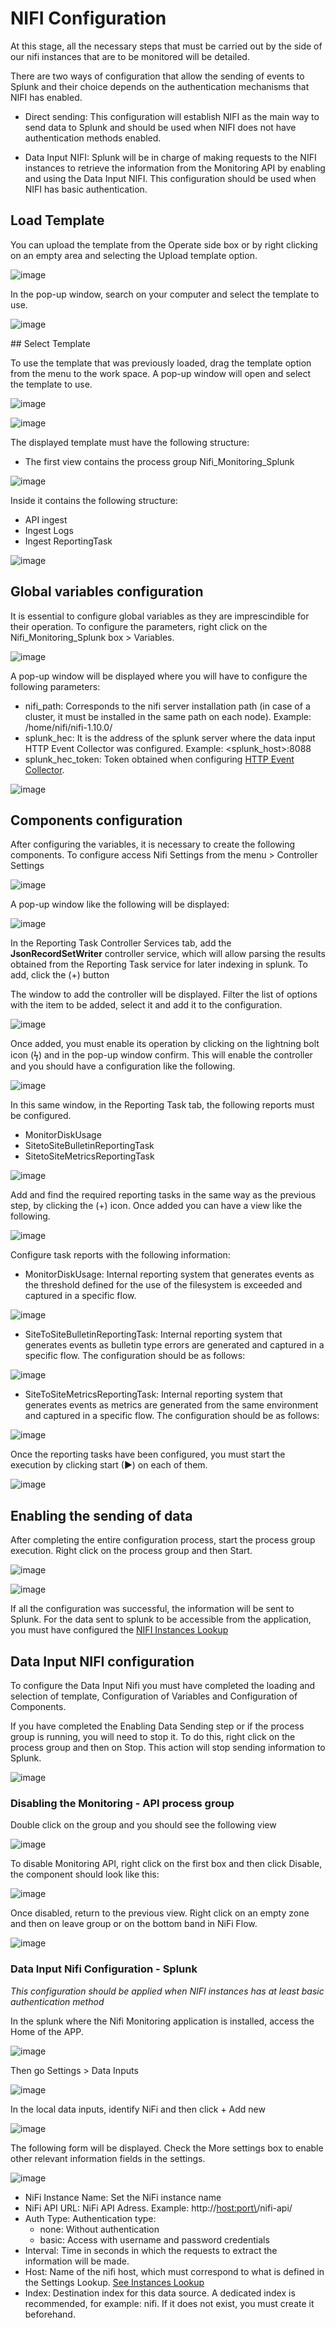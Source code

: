 # NIFI Configuration

At this stage, all the necessary steps that must be carried out by the side of our nifi instances that are to be monitored will be detailed.

There are two ways of configuration that allow the sending of events to Splunk and their choice depends on the authentication mechanisms that NIFI has enabled.

- Direct sending: This configuration will establish NIFI as the main way to send data to Splunk and should be used when NIFI does not have authentication methods enabled.

- Data Input NIFI: Splunk will be in charge of making requests to the NIFI instances to retrieve the information from the Monitoring API by enabling and using the Data Input NIFI. This configuration should be used when NIFI has basic authentication.


## Load Template

You can upload the template from the Operate side box or by right clicking on an empty area and selecting the Upload template option.

![image](/nifi-monitoring-splunk/assets/images/nifi/add_template.png)

In the pop-up window, search on your computer and select the template to use.

![image](/nifi-monitoring-splunk/assets/images/nifi/upload_template.png)

## Select Template

To use the template that was previously loaded, drag the template option from the menu to the work space. A pop-up window will open and select the template to use.

![image](/nifi-monitoring-splunk/assets/images/nifi/select_template.png)

![image](/nifi-monitoring-splunk/assets/images/nifi/choose_template.png)

The displayed template must have the following structure:

- The first view contains the process group Nifi_Monitoring_Splunk 

![image](/nifi-monitoring-splunk/assets/images/nifi/nifi_monitoring_process_group.png)

Inside it contains the following structure:

- API ingest
- Ingest Logs
- Ingest ReportingTask

![image](/nifi-monitoring-splunk/assets/images/nifi/nifi_monitoring_process_group_2.png)


## Global variables configuration

It is essential to configure global variables as they are imprescindible for their operation. To configure the parameters, right click on the Nifi_Monitoring_Splunk box > Variables.

![image](/nifi-monitoring-splunk/assets/images/nifi/set_variable.png)

A pop-up window will be displayed where you will have to configure the following parameters:

- nifi_path: Corresponds to the nifi server installation path (in case of a cluster, it must be installed in the same path on each node). Example: /home/nifi/nifi-1.10.0/
- splunk_hec: It is the address of the splunk server where the data input HTTP Event Collector was configured. Example: <splunk_host\>:8088
- splunk_hec_token: Token obtained when configuring [HTTP Event Collector](/nifi-monitoring-splunk/#configure-http-event-collector-hec).

![image](/nifi-monitoring-splunk/assets/images/nifi/set_variable_2.png)


## Components configuration

After configuring the variables, it is necessary to create the following components. To configure access Nifi Settings from the menu > Controller Settings

![image](/nifi-monitoring-splunk/assets/images/nifi/controller_settings.png)

A pop-up window like the following will be displayed:

![image](/nifi-monitoring-splunk/assets/images/nifi/nifi_settings.png)

In the Reporting Task Controller Services tab, add the **JsonRecordSetWriter** controller service, which will allow parsing the results obtained from the Reporting Task service for later indexing in splunk. To add, click the (+) button

The window to add the controller will be displayed. Filter the list of options with the item to be added, select it and add it to the configuration.

![image](/nifi-monitoring-splunk/assets/images/nifi/add_controller_service.png)

Once added, you must enable its operation by clicking on the lightning bolt icon (ϟ) and in the pop-up window confirm. This will enable the controller and you should have a configuration like the following.

![image](/nifi-monitoring-splunk/assets/images/nifi/nifi_settings_2.png)

In this same window, in the Reporting Task tab, the following reports must be configured.

- MonitorDiskUsage
- SitetoSiteBulletinReportingTask
- SitetoSiteMetricsReportingTask

![image](/nifi-monitoring-splunk/assets/images/nifi/nifi_settings_3.png)

Add and find the required reporting tasks in the same way as the previous step, by clicking the (+) icon. Once added you can have a view like the following.

![image](/nifi-monitoring-splunk/assets/images/nifi/reporting_task.png)

Configure task reports with the following information:

- MonitorDiskUsage: Internal reporting system that generates events as the threshold defined for the use of the filesystem is exceeded and captured in a specific flow.

![image](/nifi-monitoring-splunk/assets/images/nifi/monitor_disk_usage.png)

- SiteToSiteBulletinReportingTask: Internal reporting system that generates events as bulletin type errors are generated and captured in a specific flow. The configuration should be as follows:

![image](/nifi-monitoring-splunk/assets/images/nifi/bulletin_reporting_task.png)

- SiteToSiteMetricsReportingTask: Internal reporting system that generates events as metrics are generated from the same environment and captured in a specific flow. The configuration should be as follows:

![image](/nifi-monitoring-splunk/assets/images/nifi/metrics_reporting_task.png)

Once the reporting tasks have been configured, you must start the execution by clicking start (►) on each of them.

![image](/nifi-monitoring-splunk/assets/images/nifi/nifi_settings_4.png)

## Enabling the sending of data

After completing the entire configuration process, start the process group execution. Right click on the process group and then Start.

![image](/nifi-monitoring-splunk/assets/images/nifi/enable_sending_1.png)

![image](/nifi-monitoring-splunk/assets/images/nifi/enable_sending_2.png)

If all the configuration was successful, the information will be sent to Splunk. For the data sent to splunk to be accessible from the application, you must have configured the [NIFI Instances Lookup](/nifi-monitoring-splunk/installation/#lookup-nifi-instances-configuration)

## Data Input NIFI configuration

To configure the Data Input Nifi you must have completed the loading and selection of template, Configuration of Variables and Configuration of Components.

If you have completed the Enabling Data Sending step or if the process group is running, you will need to stop it. To do this, right click on the process group and then on Stop. This action will stop sending information to Splunk.

![image](/nifi-monitoring-splunk/assets/images/nifi/disable_sending_data.png)

### Disabling the Monitoring - API process group

Double click on the group and you should see the following view

![image](/nifi-monitoring-splunk/assets/images/nifi/disable_monitoring_api.png)

To disable Monitoring API, right click on the first box and then click Disable, the component should look like this:

![image](/nifi-monitoring-splunk/assets/images/nifi/disable_monitoring_api_2.png)

Once disabled, return to the previous view. Right click on an empty zone and then on leave group or on the bottom band in NiFi Flow.

![image](/nifi-monitoring-splunk/assets/images/nifi/leave_group.png)

### Data Input Nifi Configuration - Splunk

*This configuration should be applied when NIFI instances has at least basic authentication method*

In the splunk where the Nifi Monitoring application is installed, access the Home of the APP.

![image](/nifi-monitoring-splunk/assets/images/splunk/nifi_home.png)

Then go Settings > Data Inputs

![image](/nifi-monitoring-splunk/assets/images/splunk/data_input_1.png)

In the local data inputs, identify NiFi and then click + Add new

![image](/nifi-monitoring-splunk/assets/images/splunk/data_input_2.png)

The following form will be displayed. Check the More settings box to enable other relevant information fields in the settings.

![image](/nifi-monitoring-splunk/assets/images/splunk/data_input_3.png)

- NiFi Instance Name: Set the NiFi instance name
- NiFi API URL: NiFi API Adress. Example: http://<host:port\>/nifi-api/
- Auth Type: Authentication type:
    - none: Without authentication
    - basic: Access with username and password credentials
- Interval: Time in seconds in which the requests to extract the information will be made.
- Host: Name of the nifi host, which must correspond to what is defined in the Settings Lookup. [See Instances Lookup](/nifi-monitoring-splunk/installation/#lookup-nifi-instances-configuration)
- Index: Destination index for this data source. A dedicated index is recommended, for example: nifi. If it does not exist, you must create it beforehand.